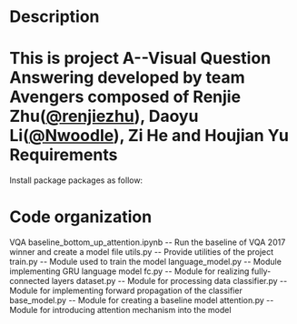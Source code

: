 Description
===========
This is project A--Visual Question Answering developed by team Avengers composed of Renjie Zhu([@renjiezhu](https://github.com/renjiezhu)), Daoyu Li([@Nwoodle](https://github.com/Nwoodle)), Zi He and Houjian Yu
Requirements
============
Install package packages as follow:

Code organization
=================
VQA baseline_bottom_up_attention.ipynb -- Run the baseline of VQA 2017 winner and create a model file
utils.py -- Provide utilities of the project
train.py -- Module used to train the model
language_model.py -- Module implementing GRU language model
fc.py -- Module for realizing fully-connected layers
dataset.py -- Module for processing data
classifier.py -- Module for implementing forward propagation of the classifier
base_model.py -- Module for creating a baseline model
attention.py -- Module for introducing attention mechanism into the model 
